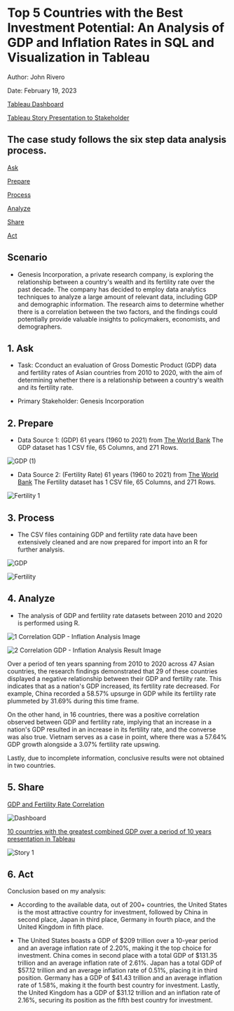 # Top 5 Countries with the Best Investment Potential: An Analysis of GDP and Inflation Rates in SQL and Visualization in Tableau

Author: John Rivero

Date: February 19, 2023

[Tableau Dashboard](https://public.tableau.com/app/profile/john.r6470/viz/GDPFertilityRatecorrelation/Dashboard1?publish=yes)

[Tableau Story Presentation to Stakeholder](https://public.tableau.com/app/profile/john.r6470/viz/Top10countrieswiththehighestGDPforinvestmentopportunitiesStory_/Story1)


## The case study follows the six step data analysis process.

 [Ask](#1-Ask)
 
 [Prepare](#2-Prepare)
 
 [Process](#3-Process)
 
 [Analyze](#4-Analyze)
 
 [Share](#5-Share)
 
 [Act](#6-Act)


## Scenario

- Genesis Incorporation, a private research company, is exploring the relationship between a country's wealth and its fertility rate over the past decade. The company has decided to employ data analytics techniques to analyze a large amount of relevant data, including GDP and demographic information. The research aims to determine whether there is a correlation between the two factors, and the findings could potentially provide valuable insights to policymakers, economists, and demographers.


## 1. Ask

 - Task: Cconduct an evaluation of Gross Domestic Product (GDP) data and fertility rates of Asian countries from 2010 to 2020, with the aim of determining whether there is a relationship between a country's wealth and its fertility rate.

 - Primary Stakeholder: Genesis Incorporation


## 2. Prepare

- Data Source 1: (GDP) 61 years (1960 to 2021) from [The World Bank](https://data.worldbank.org/indicator/NY.GDP.MKTP.CD)
               The GDP dataset has 1 CSV file, 65 Columns, and 271 Rows.
              
![GDP (1)](https://user-images.githubusercontent.com/81208412/219961634-f85f3cd5-63e2-482c-9cec-0db3298dd6be.jpg)

   
- Data Source 2: (Fertility Rate) 61 years (1960 to 2021) from [The World Bank](https://data.worldbank.org/indicator/FP.CPI.TOTL.ZG)
               The Fertility dataset has 1 CSV file, 65 Columns, and 271 Rows.

![Fertility 1](https://user-images.githubusercontent.com/81208412/219961648-5449405f-8561-434d-8f4b-43e433cb4250.jpg)


## 3. Process

- The CSV files containing GDP and fertility rate data have been extensively cleaned and are now prepared for import into an R for further analysis.

![GDP](https://user-images.githubusercontent.com/81208412/219961678-8eb2aa4a-1aae-4f50-b745-5684c8eccb60.jpg)

![Fertility](https://user-images.githubusercontent.com/81208412/219961689-1f1e71a1-275d-40b5-9e49-ee72e9e48fe8.jpg)

## 4. Analyze

- The analysis of GDP and fertility rate datasets between 2010 and 2020 is performed using R.

![1  Correlation GDP - Inflation Analysis Image](https://user-images.githubusercontent.com/81208412/219961977-37eb6322-c9b1-4353-b19d-753181220f74.jpg)

![2  Correlation GDP - Inflation Analysis Result Image](https://user-images.githubusercontent.com/81208412/219961985-c75a2fc2-516a-4cdb-900c-f06253d785e7.jpg)

Over a period of ten years spanning from 2010 to 2020 across 47 Asian countries, the research findings demonstrated that 29 of these countries displayed a negative relationship between their GDP and fertility rate. This indicates that as a nation's GDP increased, its fertility rate decreased. For example, China recorded a 58.57% upsurge in GDP while its fertility rate plummeted by 31.69% during this time frame.

On the other hand, in 16 countries, there was a positive correlation observed between GDP and fertility rate, implying that an increase in a nation's GDP resulted in an increase in its fertility rate, and the converse was also true. Vietnam serves as a case in point, where there was a 57.64% GDP growth alongside a 3.07% fertility rate upswing.

Lastly, due to incomplete information, conclusive results were not obtained in two countries.


## 5. Share

[GDP and Fertility Rate Correlation](https://public.tableau.com/app/profile/john.r6470/viz/GDPFertilityRatecorrelation/Dashboard1?publish=yes)

![Dashboard](https://user-images.githubusercontent.com/81208412/219966678-984210a8-56b2-4cfa-8b80-52d1122c4f08.png)



[10 countries with the greatest combined GDP over a period of 10 years presentation in Tableau](https://public.tableau.com/app/profile/john.r6470/viz/Top10countrieswiththehighestGDPforinvestmentopportunitiesStory_/Story1)

![Story 1](https://user-images.githubusercontent.com/81208412/219680747-99a46b8a-4b79-4211-acaf-43bd795592fb.png)


## 6. Act

Conclusion based on my analysis:

- According to the available data, out of 200+ countries, the United States is the most attractive country for investment, followed by China in second place, Japan in third place, Germany in fourth place, and the United Kingdom in fifth place.

- The United States boasts a GDP of $209 trillion over a 10-year period and an average inflation rate of 2.20%, making it the top choice for investment. China comes in second place with a total GDP of $131.35 trillion and an average inflation rate of 2.61%. Japan has a total GDP of $57.12 trillion and an average inflation rate of 0.51%, placing it in third position. Germany has a GDP of $41.43 trillion and an average inflation rate of 1.58%, making it the fourth best country for investment. Lastly, the United Kingdom has a GDP of $31.12 trillion and an inflation rate of 2.16%, securing its position as the fifth best country for investment.
